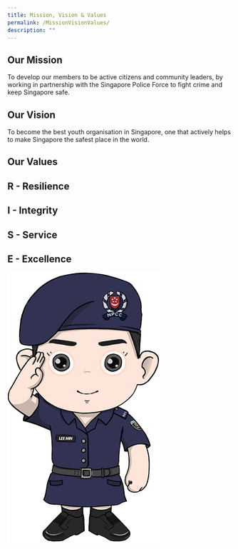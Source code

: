 ```yaml
---
title: Mission, Vision & Values
permalink: /MissionVisionValues/
description: ""
---
```

## Our Mission
To develop our members to be active citizens and community leaders, by working in partnership with the Singapore Police Force to fight crime and keep Singapore safe.

## Our Vision
To become the best youth organisation in Singapore, one that actively helps to make Singapore the safest place in the world.

## Our Values
## R  **- Resilience**
## I **- Integrity**
## S **- Service**
## E **- Excellence**
![](/images/mission-rgt-img.png)